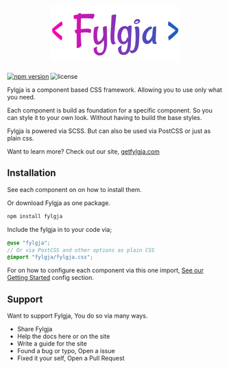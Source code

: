 <h1 align="center">
  <a href="https://getfylgja.com/">
    <img src="assets/logo.svg" alt="Fylgja" width="300" height="130">
  </a>
</h1>

[![npm version](https://img.shields.io/npm/v/fylgja)](https://www.npmjs.com/package/fylgja)
![license](https://img.shields.io/github/license/fylgja/fylgja)

Fylgja is a component based CSS framework.
Allowing you to use only what you need.

Each component is build as foundation for a specific component.
So you can style it to your own look.
Without having to build the base styles.

Fylgja is powered via SCSS.
But can also be used via PostCSS or just as plain css.

Want to learn more?
Check out our site, [getfylgja.com](https://getfylgja.com/)

## Installation

See each component on on how to install them.

Or download Fylgja as one package.

```bash
npm install fylgja
```

Include the fylgja in to your code via;

```scss
@use "fylgja";
// Or via PostCSS and other options as plain CSS
@import "fylgja/fylgja.css";
```

For on how to configure each component via this one import,
[See our Getting Started](https://getfylgja.com/getting-started/) config section.

## Support

Want to support Fylgja,
You do so via many ways.

- Share Fylgja
- Help the docs here or on the site
- Write a guide for the site
- Found a bug or typo, Open a issue
- Fixed it your self, Open a Pull Request
